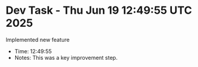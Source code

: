 # Dev Task - Thu Jun 19 12:49:55 UTC 2025
Implemented new feature
- Time: 12:49:55
- Notes: This was a key improvement step.
